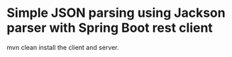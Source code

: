# Simple JSON parsing using Jackson parser with Spring Boot rest client

mvn clean install the client and server.
